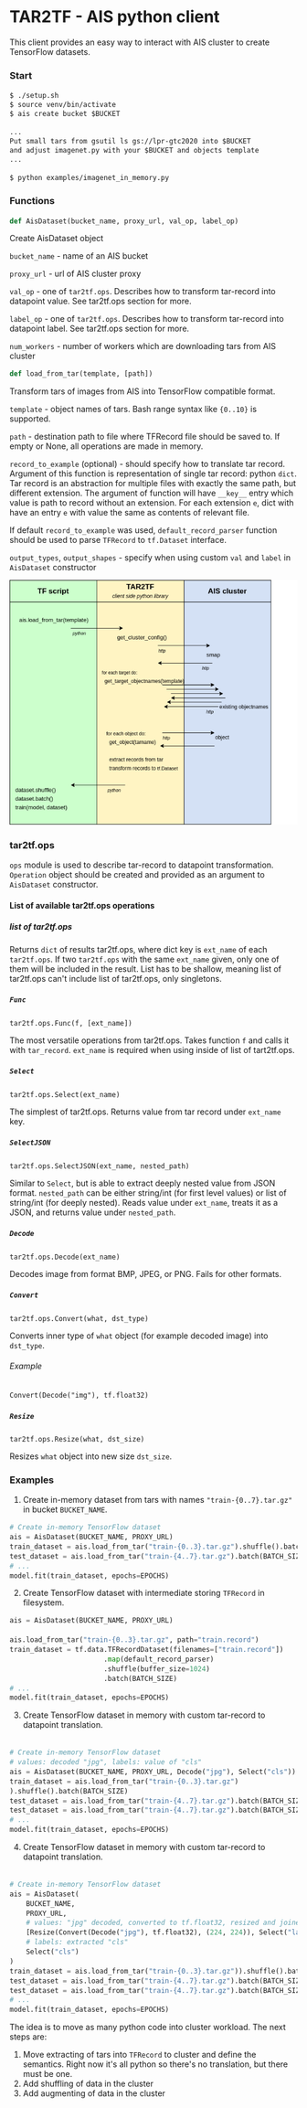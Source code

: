 # TAR2TF - AIS python client

This client provides an easy way to interact with AIS cluster to create TensorFlow datasets.

### Start

```console
$ ./setup.sh
$ source venv/bin/activate
$ ais create bucket $BUCKET

...
Put small tars from gsutil ls gs://lpr-gtc2020 into $BUCKET
and adjust imagenet.py with your $BUCKET and objects template
...

$ python examples/imagenet_in_memory.py
```

### Functions
```python
def AisDataset(bucket_name, proxy_url, val_op, label_op)
```

Create AisDataset object

`bucket_name` - name of an AIS bucket

`proxy_url` - url of AIS cluster proxy

`val_op` - one of `tar2tf.ops`. Describes how to transform tar-record into datapoint value. See tar2tf.ops section for more.

`label_op` - one of `tar2tf.ops`. Describes how to transform tar-record into datapoint label. See tar2tf.ops section for more.

`num_workers` - number of workers which are downloading tars from AIS cluster


```python
def load_from_tar(template, [path])
```

Transform tars of images from AIS into TensorFlow compatible format.

`template` - object names of tars. Bash range syntax like `{0..10}` is supported.  

`path` - destination path to file where TFRecord file should be saved to. If empty or None, all operations are made in memory.

`record_to_example` (optional) - should specify how to translate tar record.
Argument of this function is representation of single tar record: python `dict`. 
Tar record is an abstraction for multiple files with exactly the same path, but different extension. 
The argument of function will have `__key__` entry which value is path to record without an extension.
For each extension `e`, dict with have an entry `e` with value the same as contents of relevant file.  

If default `record_to_example` was used, `default_record_parser` function should be used to
parse `TFRecord` to `tf.Dataset` interface.

`output_types`, `output_shapes` - specify when using custom `val` and `label` in `AisDataset` constructor

![POC TAR2TF](images/poctar2tf.png)

### tar2tf.ops

`ops` module is used to describe tar-record to datapoint transformation.
`Operation` object should be created and provided as an argument to `AisDataset` constructor.

#### List of available tar2tf.ops operations

##### list of tar2tf.ops

Returns `dict` of results tar2tf.ops, where dict key is `ext_name` of each `tar2tf.ops`.
If two `tar2tf.ops` with the same `ext_name` given, only one of them will be included in the result.
List has to be shallow, meaning list of tar2tf.ops can't include list of tar2tf.ops, only singletons.

##### `Func`

`tar2tf.ops.Func(f, [ext_name])`

The most versatile operations from tar2tf.ops. Takes function `f` and calls it with `tar_record`.
`ext_name` is required when using inside of list of tart2tf.ops.

##### `Select`

`tar2tf.ops.Select(ext_name)`

The simplest of tar2tf.ops. Returns value from tar record under `ext_name` key.

##### `SelectJSON`

`tar2tf.ops.SelectJSON(ext_name, nested_path)`

Similar to `Select`, but is able to extract deeply nested value from JSON format.
`nested_path` can be either string/int (for first level values) or list of string/int (for deeply nested).
Reads value under `ext_name`, treats it as a JSON, and returns value under `nested_path`.

##### `Decode`

`tar2tf.ops.Decode(ext_name)`

Decodes image from format BMP, JPEG, or PNG. Fails for other formats.

##### `Convert`

`tar2tf.ops.Convert(what, dst_type)`

Converts inner type of `what` object (for example decoded image) into `dst_type`.

###### Example

`Convert(Decode("img"), tf.float32)`

##### `Resize`

`tar2tf.ops.Resize(what, dst_size)`

Resizes `what` object into new size `dst_size`.

### Examples

1) Create in-memory dataset from tars with names `"train-{0..7}.tar.gz"` in bucket `BUCKET_NAME`.
```python
# Create in-memory TensorFlow dataset
ais = AisDataset(BUCKET_NAME, PROXY_URL)
train_dataset = ais.load_from_tar("train-{0..3}.tar.gz").shuffle().batch(BATCH_SIZE)
test_dataset = ais.load_from_tar("train-{4..7}.tar.gz").batch(BATCH_SIZE)
# ...
model.fit(train_dataset, epochs=EPOCHS)
```

2) Create TensorFlow dataset with intermediate storing `TFRecord` in filesystem.
```python
ais = AisDataset(BUCKET_NAME, PROXY_URL)

ais.load_from_tar("train-{0..3}.tar.gz", path="train.record")
train_dataset = tf.data.TFRecordDataset(filenames=["train.record"])
                       .map(default_record_parser)
                       .shuffle(buffer_size=1024)
                       .batch(BATCH_SIZE)
# ...
model.fit(train_dataset, epochs=EPOCHS)
```

3) Create TensorFlow dataset in memory with custom tar-record to datapoint translation.
```python

# Create in-memory TensorFlow dataset
# values: decoded "jpg", labels: value of "cls"
ais = AisDataset(BUCKET_NAME, PROXY_URL, Decode("jpg"), Select("cls"))
train_dataset = ais.load_from_tar("train-{0..3}.tar.gz")
).shuffle().batch(BATCH_SIZE)
test_dataset = ais.load_from_tar("train-{4..7}.tar.gz").batch(BATCH_SIZE)
test_dataset = ais.load_from_tar("train-{4..7}.tar.gz").batch(BATCH_SIZE)
# ...
model.fit(train_dataset, epochs=EPOCHS)

```

4) Create TensorFlow dataset in memory with custom tar-record to datapoint translation.
```python

# Create in-memory TensorFlow dataset
ais = AisDataset(
    BUCKET_NAME,
    PROXY_URL,
    # values: "jpg" decoded, converted to tf.float32, resized and joined with "lab1" into dict
    [Resize(Convert(Decode("jpg"), tf.float32), (224, 224)), Select("lab1")],
    # labels: extracted "cls"
    Select("cls")
)
train_dataset = ais.load_from_tar("train-{0..3}.tar.gz")).shuffle().batch(BATCH_SIZE)
test_dataset = ais.load_from_tar("train-{4..7}.tar.gz").batch(BATCH_SIZE)
test_dataset = ais.load_from_tar("train-{4..7}.tar.gz").batch(BATCH_SIZE)
# ...
model.fit(train_dataset, epochs=EPOCHS)
```

The idea is to move as many python code into cluster workload.
The next steps are:
1. Move extracting of tars into `TFRecord` to cluster and define the semantics.
Right now it's all python so there's no translation, but there must be one.
2. Add shuffling of data in the cluster
3. Add augmenting of data in the cluster
